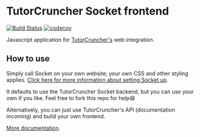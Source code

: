 TutorCruncher Socket frontend
=============================

[![Build Status](https://travis-ci.org/tutorcruncher/socket-frontend.svg?branch=master)](https://travis-ci.org/tutorcruncher/socket-frontend)
[![codecov](https://codecov.io/gh/tutorcruncher/socket-frontend/branch/master/graph/badge.svg)](https://codecov.io/gh/tutorcruncher/socket-frontend)

Javascript application for [TutorCruncher's](https://tutorcruncher.com) web integration.
 
## How to use

Simply call Socket on your own website; your own CSS and other styling applies. [Click here for more information about 
setting Socket up](https://help.tutorcruncher.com/tc-socket/).

It defaults to use the TutorCruncher Socket backend, but you can use your own if you like. Feel free to fork this repo for help:smile:

Alternatively, you can just use TutorCruncher's API (documentation incoming) and build your own frontend.

[More documentation](https://help.tutorcruncher.com/tc-socket/).
